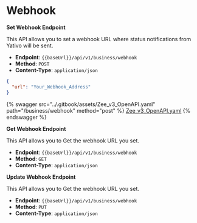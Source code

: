 # Webhook

**Set Webhook Endpoint**

This API allows you to set a webhook URL where status notifications from Yativo will be sent.

* **Endpoint**: `{{baseUrl}}/api/v1/business/webhook`
* **Method**: `POST`
* **Content-Type**: `application/json`

```json
{
  "url": "Your_Webhook_Address"
}
```



{% swagger src="../.gitbook/assets/Zee_v3_OpenAPI.yaml" path="/business/webhook" method="post" %}
[Zee_v3_OpenAPI.yaml](../.gitbook/assets/Zee_v3_OpenAPI.yaml)
{% endswagger %}

**Get Webhook Endpoint**

This API allows you to Get the webhook URL you set.

* **Endpoint**: `{{baseUrl}}/api/v1/business/webhook`
* **Method**: `GET`
* **Content-Type**: `application/json`



**Update Webhook Endpoint**

This API allows you to Get the webhook URL you set.

* **Endpoint**: `{{baseUrl}}/api/v1/business/webhook`
* **Method**: `PUT`
* **Content-Type**: `application/json`
